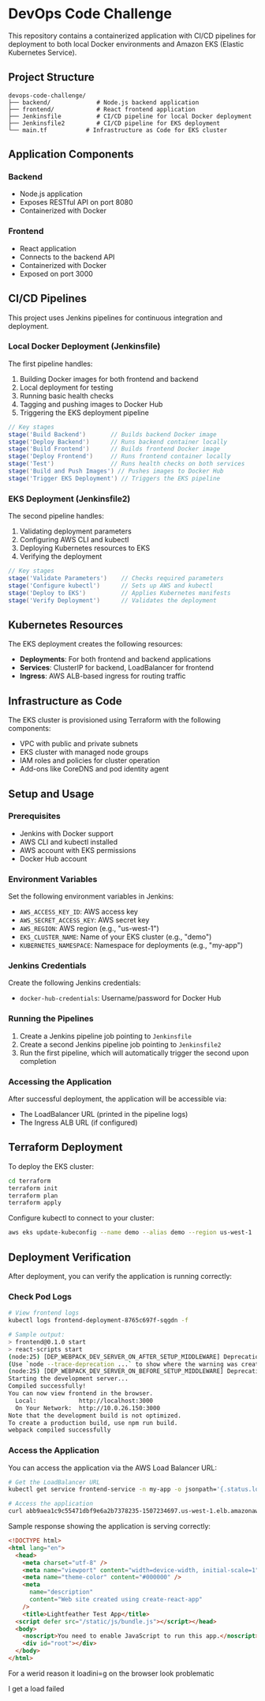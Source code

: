 # DevOps Code Challenge

This repository contains a containerized application with CI/CD pipelines for deployment to both local Docker environments and Amazon EKS (Elastic Kubernetes Service).

## Project Structure

```
devops-code-challenge/
├── backend/             # Node.js backend application
├── frontend/            # React frontend application
├── Jenkinsfile          # CI/CD pipeline for local Docker deployment
├── Jenkinsfile2         # CI/CD pipeline for EKS deployment
└── main.tf           # Infrastructure as Code for EKS cluster
```

## Application Components

### Backend

- Node.js application
- Exposes RESTful API on port 8080
- Containerized with Docker

### Frontend

- React application
- Connects to the backend API
- Containerized with Docker
- Exposed on port 3000

## CI/CD Pipelines

This project uses Jenkins pipelines for continuous integration and deployment.

### Local Docker Deployment (Jenkinsfile)

The first pipeline handles:

1. Building Docker images for both frontend and backend
2. Local deployment for testing
3. Running basic health checks
4. Tagging and pushing images to Docker Hub
5. Triggering the EKS deployment pipeline

```groovy
// Key stages
stage('Build Backend')       // Builds backend Docker image
stage('Deploy Backend')      // Runs backend container locally
stage('Build Frontend')      // Builds frontend Docker image
stage('Deploy Frontend')     // Runs frontend container locally
stage('Test')                // Runs health checks on both services
stage('Build and Push Images') // Pushes images to Docker Hub
stage('Trigger EKS Deployment') // Triggers the EKS pipeline
```

### EKS Deployment (Jenkinsfile2)

The second pipeline handles:

1. Validating deployment parameters
2. Configuring AWS CLI and kubectl
3. Deploying Kubernetes resources to EKS
4. Verifying the deployment

```groovy
// Key stages
stage('Validate Parameters')    // Checks required parameters
stage('Configure kubectl')      // Sets up AWS and kubectl
stage('Deploy to EKS')          // Applies Kubernetes manifests
stage('Verify Deployment')      // Validates the deployment
```

## Kubernetes Resources

The EKS deployment creates the following resources:

- **Deployments**: For both frontend and backend applications
- **Services**: ClusterIP for backend, LoadBalancer for frontend
- **Ingress**: AWS ALB-based ingress for routing traffic

## Infrastructure as Code

The EKS cluster is provisioned using Terraform with the following components:

- VPC with public and private subnets
- EKS cluster with managed node groups
- IAM roles and policies for cluster operation
- Add-ons like CoreDNS and pod identity agent

## Setup and Usage

### Prerequisites

- Jenkins with Docker support
- AWS CLI and kubectl installed
- AWS account with EKS permissions
- Docker Hub account

### Environment Variables

Set the following environment variables in Jenkins:

- `AWS_ACCESS_KEY_ID`: AWS access key
- `AWS_SECRET_ACCESS_KEY`: AWS secret key
- `AWS_REGION`: AWS region (e.g., "us-west-1")
- `EKS_CLUSTER_NAME`: Name of your EKS cluster (e.g., "demo")
- `KUBERNETES_NAMESPACE`: Namespace for deployments (e.g., "my-app")

### Jenkins Credentials

Create the following Jenkins credentials:

- `docker-hub-credentials`: Username/password for Docker Hub

### Running the Pipelines

1. Create a Jenkins pipeline job pointing to `Jenkinsfile`
2. Create a second Jenkins pipeline job pointing to `Jenkinsfile2`
3. Run the first pipeline, which will automatically trigger the second upon completion

### Accessing the Application

After successful deployment, the application will be accessible via:

- The LoadBalancer URL (printed in the pipeline logs)
- The Ingress ALB URL (if configured)

## Terraform Deployment

To deploy the EKS cluster:

```bash
cd terraform
terraform init
terraform plan
terraform apply
```

Configure kubectl to connect to your cluster:

```bash
aws eks update-kubeconfig --name demo --alias demo --region us-west-1
```

## Deployment Verification

After deployment, you can verify the application is running correctly:

### Check Pod Logs

```bash
# View frontend logs
kubectl logs frontend-deployment-8765c697f-sqgdn -f

# Sample output:
> frontend@0.1.0 start
> react-scripts start
(node:25) [DEP_WEBPACK_DEV_SERVER_ON_AFTER_SETUP_MIDDLEWARE] DeprecationWarning: 'onAfterSetupMiddleware' option is deprecated. Please use the 'setupMiddlewares' option.
(Use `node --trace-deprecation ...` to show where the warning was created)
(node:25) [DEP_WEBPACK_DEV_SERVER_ON_BEFORE_SETUP_MIDDLEWARE] DeprecationWarning: 'onBeforeSetupMiddleware' option is deprecated. Please use the 'setupMiddlewares' option.
Starting the development server...
Compiled successfully!
You can now view frontend in the browser.
  Local:            http://localhost:3000
  On Your Network:  http://10.0.26.150:3000
Note that the development build is not optimized.
To create a production build, use npm run build.
webpack compiled successfully
```

### Access the Application

You can access the application via the AWS Load Balancer URL:

```bash
# Get the LoadBalancer URL
kubectl get service frontend-service -n my-app -o jsonpath='{.status.loadBalancer.ingress[0].hostname}'

# Access the application
curl abb9aea1c9c55471dbf9e6a2b7378235-1507234697.us-west-1.elb.amazonaws.com
```

Sample response showing the application is serving correctly:
```html
<!DOCTYPE html>
<html lang="en">
  <head>
    <meta charset="utf-8" />
    <meta name="viewport" content="width=device-width, initial-scale=1" />
    <meta name="theme-color" content="#000000" />
    <meta
      name="description"
      content="Web site created using create-react-app"
    />
    <title>Lightfeather Test App</title>
  <script defer src="/static/js/bundle.js"></script></head>
  <body>
    <noscript>You need to enable JavaScript to run this app.</noscript>
    <div id="root"></div>
  </body>
</html>
```
For a werid reason it loadini=g on the browser look problematic

I get a load failed


